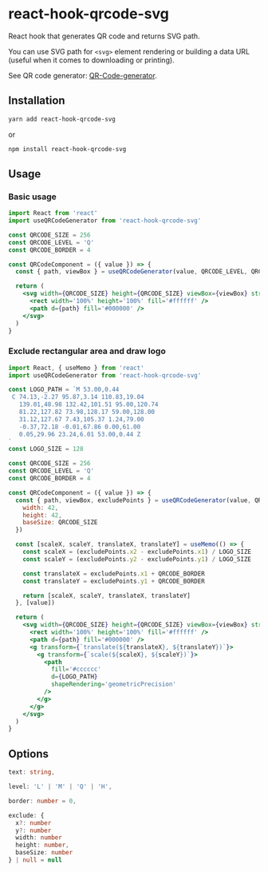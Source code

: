 # react-hook-qrcode-svg

React hook that generates QR code and returns SVG path.

You can use SVG path for `<svg>` element rendering or building a data URL (useful when it comes to downloading or printing).

See QR code generator: [QR-Code-generator](https://github.com/nayuki/QR-Code-generator/tree/master/typescript-javascript).

## Installation

```sh
yarn add react-hook-qrcode-svg
```
or

```sh
npm install react-hook-qrcode-svg
```

## Usage

### Basic usage

```jsx
import React from 'react'
import useQRCodeGenerator from 'react-hook-qrcode-svg'

const QRCODE_SIZE = 256
const QRCODE_LEVEL = 'Q'
const QRCODE_BORDER = 4

const QRCodeComponent = ({ value }) => {
  const { path, viewBox } = useQRCodeGenerator(value, QRCODE_LEVEL, QRCODE_BORDER)

  return (
    <svg width={QRCODE_SIZE} height={QRCODE_SIZE} viewBox={viewBox} stroke='none'>
      <rect width='100%' height='100%' fill='#ffffff' />
      <path d={path} fill='#000000' />
    </svg>
  )
}
```

### Exclude rectangular area and draw logo

```jsx
import React, { useMemo } from 'react'
import useQRCodeGenerator from 'react-hook-qrcode-svg'

const LOGO_PATH = `M 53.00,0.44
 C 74.13,-2.27 95.87,3.14 110.83,19.04
   139.01,48.98 132.42,101.51 95.00,120.74
   81.22,127.82 73.98,128.17 59.00,128.00
   31.12,127.67 7.43,105.37 1.24,79.00
   -0.37,72.18 -0.01,67.86 0.00,61.00
   0.05,29.96 23.24,6.01 53.00,0.44 Z
`
const LOGO_SIZE = 128

const QRCODE_SIZE = 256
const QRCODE_LEVEL = 'Q'
const QRCODE_BORDER = 4

const QRCodeComponent = ({ value }) => {
  const { path, viewBox, excludePoints } = useQRCodeGenerator(value, QRCODE_LEVEL, QRCODE_BORDER, {
    width: 42,
    height: 42,
    baseSize: QRCODE_SIZE
  })

  const [scaleX, scaleY, translateX, translateY] = useMemo(() => {
    const scaleX = (excludePoints.x2 - excludePoints.x1) / LOGO_SIZE
    const scaleY = (excludePoints.y2 - excludePoints.y1) / LOGO_SIZE

    const translateX = excludePoints.x1 + QRCODE_BORDER
    const translateY = excludePoints.y1 + QRCODE_BORDER

    return [scaleX, scaleY, translateX, translateY]
  }, [value])

  return (
    <svg width={QRCODE_SIZE} height={QRCODE_SIZE} viewBox={viewBox} stroke='none'>
      <rect width='100%' height='100%' fill='#ffffff' />
      <path d={path} fill='#000000' />
      <g transform={`translate(${translateX}, ${translateY})`}>
        <g transform={`scale(${scaleX}, ${scaleY})`}>
          <path
            fill='#cccccc'
            d={LOGO_PATH}
            shapeRendering='geometricPrecision'
          />
        </g>
      </g>
    </svg>
  )
}
```

## Options

```ts
text: string,

level: 'L' | 'M' | 'Q' | 'H',

border: number = 0,

exclude: {
  x?: number
  y?: number
  width: number
  height: number,
  baseSize: number
} | null = null
```
